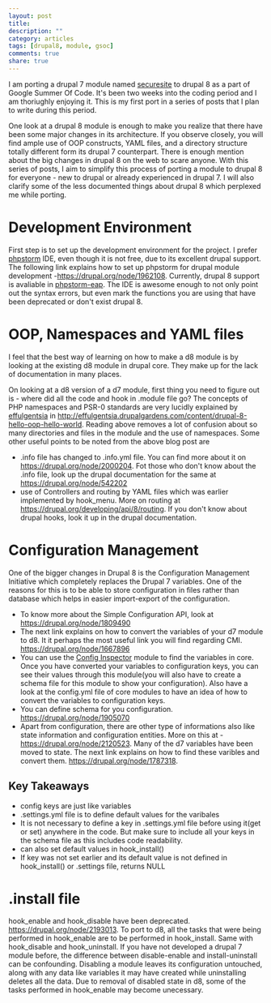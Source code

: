 ```yaml
---
layout: post
title: 
description: ""
category: articles
tags: [drupal8, module, gsoc]
comments: true
share: true
---
```


I am porting a drupal 7 module named [securesite](https://drupal.org/project/securesite) to drupal 8 as a part of Google Summer Of Code. It's been two weeks into the coding period and I am thoriughly enjoying it. This is my first port in a series of posts that I plan to write during this period.

One look at a drupal 8 module is enough to make you realize that there have been some major changes in its architecture. If you observe closely, you will find ample use of OOP constructs, YAML files, and a directory structure totally different form its drupal 7 counterpart. There is enough mention about the big changes in drupal 8 on the web to scare anyone. With this series of posts, I aim to simplify this process of porting a module to drupal 8 for everyone - new to drupal or already experienced in drupal 7. I will also clarify some of the less documented things about drupal 8 which perplexed me while porting.

# Development Environment

First step is to set up the development environment for the project. I prefer [phpstorm](www.jetbrains.com/phpstorm/) IDE, even though it is not free, due to its excellent drupal support. The following link explains how to set up phpstorm for drupal module development -https://drupal.org/node/1962108. Currently, drupal 8 support is avaliable in [phpstorm-eap](http://confluence.jetbrains.com/display/PhpStorm/PhpStorm+Early+Access+Program). The IDE is awesome enough to not only point out the syntax errors, but even mark the functions you are using that have been deprecated or don't exist drupal 8.

# OOP, Namespaces and YAML files
I feel that the best way of learning on how to make a d8 module is by looking at the existing d8 module in drupal core. They make up for the lack of documentation in many places.

On looking at a d8 version of a d7 module, first thing you need to figure out is - where did all the code and hook in <modulename>.module file go?
The concepts of PHP namespaces and PSR-0 standards are very lucidly explained by [effulgentsia](https://drupal.org/user/78040) in
http://effulgentsia.drupalgardens.com/content/drupal-8-hello-oop-hello-world.
Reading above removes a lot of confusion about so many directories and files in the module and the use of namespaces.
Some other useful points to be noted from the above blog post are

* .info file has changed to .info.yml file. You can find more about it on https://drupal.org/node/2000204. Fot those who don't know about the .info file, look up the drupal documentation for the same at https://drupal.org/node/542202
* use of Controllers and routing by YAML files which was earlier implemented by hook_menu. More on routing at https://drupal.org/developing/api/8/routing. If you don't know about drupal hooks, look it up in the drupal documentation. 

# Configuration Management

One of the bigger changes in Drupal 8 is the Configuration Management Initiative which completely replaces the Drupal 7 variables. One of the reasons for this is to be able to store configuration in files rather than database which helps in easier import-export of the configuration.

* To know more about the Simple Configuration API, look at https://drupal.org/node/1809490
* The next link explains on how to convert the variables of your d7 module to d8. It it perhaps the most useful link you will find regarding CMI.  https://drupal.org/node/1667896
* You can use the [Config Inspector](https://drupal.org/project/config_inspector) module to find the variables in core. Once you have converted your variables to configuration keys, you can see their values through this module(you will also have to create a schema file for this module to show your configuration). Also have a look at the config.yml file of core modules to have an idea of how to convert the variables to configuration keys.
* You can define schema for you configuration. https://drupal.org/node/1905070
* Apart from configuration, there are other type of informations also like state information and configuration entities. More on this at - https://drupal.org/node/2120523. Many of the d7 variables have been moved to state. The next link explains on how to find these varibles and convert them. https://drupal.org/node/1787318.

## Key Takeaways 

* config keys are just like variables
* .settings.yml file is to define default values for the varibales
* It is not necessary to define a key in .settings.yml file before using it(get or set) anywhere in the code. But make sure to include all your keys in the schema file as this includes code readability.
* can also set default values in hook_install()
* If key was not set earlier and its default value is not defined in hook_install() or .settings file, returns NULL

# .install file

hook_enable and hook_disable have been deprecated. https://drupal.org/node/2193013. To port to d8, all the tasks that were being performed in  hook_enable are to be performed in hook_install. Same with hook_disable and hook_uninstall. 
If you have not developed a drupal 7 module before, the difference between disable-enable and install-uninstall can be confounding. Disabling a module leaves its configuration untouched, along with any data like variables it may have created while uninstalling deletes all the data. Due to removal of disabled state in d8, some of the tasks performed in hook_enable may become unecessary.
